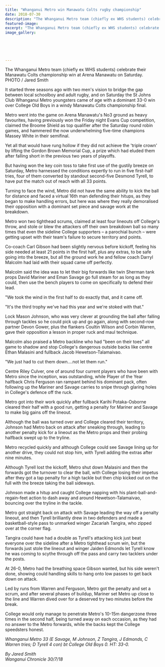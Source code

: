 ```yaml
---
title: "Whanganui Metro win Manawatu Colts rugby championship"
date: 2018-07-30
description: "The Whanganui Metro team (chiefly ex WHS students) celebrate their Manawatu Colts champ win at Arena Manawatu."
featured-image: 
excerpt: "The Whanganui Metro team (chiefly ex WHS students) celebrate their Manawatu Colts championship win at Arena Manawatu."
image_gallery:
	
	
	
	
	
---
```


<p><span>The Whanganui Metro team <span>(chiefly ex WHS students)&nbsp;</span>celebrate their Manawatu Colts championship win at Arena Manawatu on Saturday.<br />PHOTO / Jared Smith</span></p>
<p class="element element-paragraph">It started three seasons ago with two men's vision to bridge the gap between local schoolboy and adult rugby, and on Saturday the St Johns Club Whanganui Metro youngsters came of age with a dominant 33-0 win over College Old Boys in a windy Manawatu Colts championship final.</p>
<p class="element element-paragraph">Metro went into the game on Arena Manawatu's No3 ground as heavy favourites, having previously won the Friday night Evans Cup competition, claimed the Broome Shield as top qualifier after the Saturday round robin games, and hammered the now underwhelming five-time champions Massey White in their semifinal.</p>
<p class="element element-paragraph">Yet all that would have rung hollow if they did not achieve the 'triple crown' by lifting the Gordon Brown Memorial Cup, a prize which had eluded them after falling short in the previous two years of playoffs.</p>
<p class="element element-paragraph">But having won the key coin toss to take first use of the gustily breeze on Saturday, Metro harnessed the conditions expertly to run in five first-half tries, four of them converted by standout second-five Desmond Tyrell, to have put the match out of reach with all 33 points.</p>
<p class="element element-paragraph">Turning to face the wind, Metro did not have the same ability to kick the ball for distance and faced a virtual 16th man defending their hitups, as they began to make handling errors, but here was where they really demoralised their opposition with a dominant set piece and savage work at the breakdown.</p>
<p class="element element-paragraph">Metro won two tighthead scrums, claimed at least four lineouts off College's throw, and stole or blew the attackers off their own breakdown ball so many times that even the sideline College supporters &ndash; a parochial bunch &ndash; were getting upset with their team's failure to secure territory and points.</p>
<p class="element element-paragraph">Co-coach Carl Gibson had been slightly nervous before kickoff, feeling his side needed at least 21 points in the first half, plus any extras, to be safe going into the breeze, but all the ground work he and fellow coach Darryl Malcolm had laid with their squad came off perfectly.</p>
<p class="element element-paragraph">Malcolm said the idea was to let their big forwards like twin Sherman tank props David Mariner and Eman Savage go full steam for as long as they could, then use the bench players to come on specifically to defend their lead.</p>
<p class="element element-paragraph">"We took the wind in the first half to do exactly that, and it came off.</p>
<p class="element element-paragraph">"It's the third trophy we've had this year and we're stoked with that."</p>
<p class="element element-paragraph">Lock Mason Johnson, who was very clever at grounding the ball after falling through tackles so he could pick up and go again, along with second-row partner Devon Gower, plus the flankers Coultin Wilson and Corbin Warren, gave their opposition a lesson in proper ruck and maul technique.</p>
<p class="element element-paragraph">Malcolm also praised a Metro backline who had "been on their toes" all game to shadow and stop College's dangerous outside backs like centre Ethan Malasini and fullback Jacob Hewetson-Talamaivao.</p>
<p class="element element-paragraph">"We just had to cut them down....not let them run."</p>
<p class="element element-paragraph">Centre Riley Culver, one of around four current players who have been with Metro since the inception, was outstanding, while Player of the Year halfback Chris Ferguson ran rampant behind his dominant pack, often following up the Mariner and Savage carries to snipe through glaring holes in College's defence off the ruck.</p>
<p class="element element-paragraph">Metro got into their work quickly after fullback Karihi Potaka-Osborne cleared their half with a good run, getting a penalty for Mariner and Savage to make big gains off the lineout.</p>
<p class="element element-paragraph">Although the ball was turned over and College cleared their territory, Johnson had Metro back on attack after sneaking through, leading to another penalty kick for a lineout as the Metro props and their probing halfback swept up to the tryline.</p>
<p class="element element-paragraph">Metro recycled quickly and although College could see Savage lining up for another drive, they could not stop him, with Tyrell adding the extras after nine minutes.</p>
<p class="element element-paragraph">Although Tyrell lost the kickoff, Metro shut down Malasini and then the forwards got the turnover to clear the ball, with College losing their impetus after they got a tap penalty for a high tackle but then chip kicked out on the full with the breeze taking the ball sideways.</p>
<p class="element element-paragraph">Johnson made a hitup and caught College napping with his plant-ball-and-regain-feet action to dash away and around Hewetson-Talamaivao, bouncing over the tryline in the tackle.</p>
<p class="element element-paragraph">Metro got straight back on attack with Savage leading the way off a penalty lineout, and then Tyrell brilliantly drew in two defenders and made a basketball-style pass to unmarked winger Zacariah Tangira, who zipped over at the corner flag.</p>
<p class="element element-paragraph">Tangira could have had a double as Tyrell's attacking kick just beat everyone over the sideline after a Metro tighthead scrum win, but the forwards just stole the lineout and winger Jaiden Edmonds let Tyrell know he was coming to scythe through off the pass and carry two tacklers under the posts.</p>
<p class="element element-paragraph">At 26-0, Metro had the breathing space Gibson wanted, but his side weren't done, showing could handling skills to hang onto low passes to get back down on attack.</p>
<p class="element element-paragraph">Led by runs from Warren and Ferguson, Metro got the penalty and set a scrum, and after several phases of buildup, Mariner set Metro up close to the line and Warren dived over for a deserved try two minutes before the break.</p>
<p class="element element-paragraph">College would only manage to penetrate Metro's 10-15m dangerzone three times in the second half, being turned away on each occasion, as they had no answer to the Metro forwards, while the backs kept the College speedsters honest.</p>
<p class="element element-paragraph"><em>Whanganui Metro 33 (E Savage, M Johnson, Z Tangira, J Edmonds, C Warren tries; D Tyrell 4 con) bt College Old Boys 0. HT: 33-0.</em></p>
<p class="element element-paragraph"><em>By Jared Smith</em><br /><em>Wanganui Chronicle 30/7/18</em></p>

